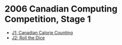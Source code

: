 # 2006 Canadian Computing Competition, Stage 1

* [J1: Canadian Calorie Counting][]
* [J2: Roll the Dice][]

[J1: Canadian Calorie Counting]: http://www.dmoj.ca/problem/ccc06j1
[J2: Roll the Dice]:             https://dmoj.ca/problem/ccc06j2
